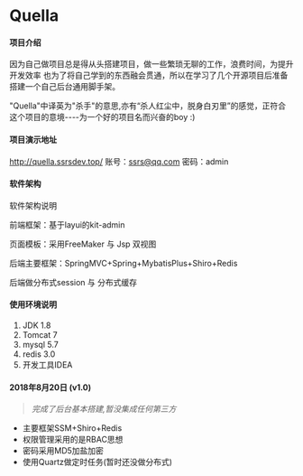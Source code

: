 # Quella

#### 项目介绍

因为自己做项目总是得从头搭建项目，做一些繁琐无聊的工作，浪费时间，为提升开发效率
也为了将自己学到的东西融会贯通，所以在学习了几个开源项目后准备搭建一个自己后台通用脚手架。

"Quella"中译英为"杀手"的意思,亦有“杀人红尘中，脱身白刃里”的感觉，正符合这个项目的意境----为一个好的项目名而兴奋的boy  :)

#### 项目演示地址
http://quella.ssrsdev.top/
账号：ssrs@qq.com
密码：admin

#### 软件架构
软件架构说明

前端框架：基于layui的kit-admin

页面模板：采用FreeMaker 与 Jsp 双视图

后端主要框架：SpringMVC+Spring+MybatisPlus+Shiro+Redis 

后端做分布式session 与 分布式缓存


#### 使用环境说明

1. JDK 1.8
2. Tomcat 7
3. mysql 5.7
4. redis 3.0
5. 开发工具IDEA



#### 2018年8月20日 (v1.0)

> *完成了后台基本搭建,暂没集成任何第三方*

- 主要框架SSM+Shiro+Redis 
- 权限管理采用的是RBAC思想
- 密码采用MD5加盐加密
- 使用Quartz做定时任务(暂时还没做分布式)
 




